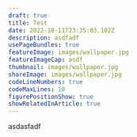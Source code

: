 ```yaml
---
draft: true
title: Test
date: 2022-10-11T23:35:03.102Z
description: asdfadf
usePageBundles: true
featureImage: images/wallpaper.jpg
featureImageCap: asdf
thumbnail: images/wallpaper.jpg
shareImage: images/wallpaper.jpg
codeLineNumbers: true
codeMaxLines: 10
figurePositionShow: true
showRelatedInArticle: true
---
```

asdasfadf